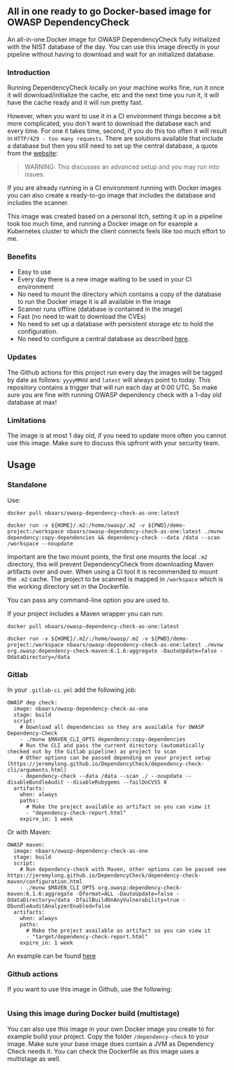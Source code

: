 ## All in one ready to go Docker-based image for OWASP DependencyCheck

An all-in-one Docker image for OWASP DependencyCheck fully initialized with the NIST database of the day. You can use this image directly in your pipeline without having to download and wait for an initialized database.

### Introduction

Running DependencyCheck locally on your machine works fine, run it once it will download/initialize the cache, etc and the next time you run it, it will have the cache ready and it will run pretty fast.

However, when you want to use it in a CI environment things become a bit more complicated, you don't want to download the database each and every time. For one it takes time, second, if you do this too often it will result in `HTTP/429 - too many requests`. There are solutions available that include a database but then you still need to set up the central database, a quote from the [website](https://jeremylong.github.io/DependencyCheck/data/database.html):

> WARNING: This discusses an advanced setup and you may run into issues.

If you are already running in a CI environment running with Docker images you can also create a ready-to-go image that includes the database and includes the scanner.

This image was created based on a personal itch, setting it up in a pipeline took too much time, and running a Docker image on for example a Kubernetes cluster to which the client connects feels like too much effort to me.

### Benefits

- Easy to use
- Every day there is a new image waiting to be used in your CI environment
- No need to mount the directory which contains a copy of the database to run the Docker image it is all available in the image  
- Scanner runs offline (database is contained in the image)
- Fast (no need to wait to download the CVEs)
- No need to set up a database with persistent storage etc to hold the configuration.
- No need to configure a central database as described [here](https://jeremylong.github.io/DependencyCheck/data/database.html).

### Updates

The Github actions for this project run every day the images will be tagged by date as follows: `yyyyMMdd` and `latest` will always point to today. This repository contains a trigger that will run each day at 0:00 UTC. 
So make sure you are fine with running OWASP dependency check with a 1-day old database at max!

### Limitations

The image is at most 1 day old, if you need to update more often you cannot use this image. Make sure to discuss this upfront with your security team.

## Usage

### Standalone

Use: 

```
docker pull nbaars/owasp-dependency-check-as-one:latest

docker run -v ${HOME}/.m2:/home/owasp/.m2 -v ${PWD}/demo-project:/workspace nbaars/owasp-dependency-check-as-one:latest ./mvnw dependency:copy-dependencies && dependency-check --data /data --scan /workspace --noupdate
```

Important are the two mount points, the first one mounts the local `.m2` directory, this will prevent DependencyCheck from downloading Maven artifacts over and over. When using a CI tool it is recommended to mount the `.m2` cache. The project to be scanned is mapped in `/workspace` which is the working directory set in the Dockerfile.

You can pass any command-line option you are used to.

If your project includes a Maven wrapper you can run:

```
docker pull nbaars/owasp-dependency-check-as-one:latest

docker run -v ${HOME}/.m2/:/home/owasp/.m2 -v ${PWD}/demo-project:/workspace nbaars/owasp-dependency-check-as-one:latest ./mvnw org.owasp:dependency-check-maven:6.1.6:aggregate -DautoUpdate=false -DdataDirectory=/data
```


### Gitlab

In your `.gitlab-ci.yml` add the following job:

```
OWASP dep check:
  image: nbaars/owasp-dependency-check-as-one
  stage: build
  script:
    # Download all dependencies so they are available for OWASP Dependency-Check
    - ./mvnw $MAVEN_CLI_OPTS dependency:copy-dependencies
    # Run the CLI and pass the current directory (automatically checked out by the Gitlab pipeline) as project to scan
    # Other options can be passed depending on your project setup (https://jeremylong.github.io/DependencyCheck/dependency-check-cli/arguments.html)
    - dependency-check --data /data --scan ./ --noupdate --disableBundleAudit --disableRubygems --failOnCVSS 8
  artifacts:
    when: always
    paths:
      # Make the project available as artifact so you can view it
      - "dependency-check-report.html"
    expire_in: 1 week
```

Or with Maven:

```shell
OWASP maven:
  image: nbaars/owasp-dependency-check-as-one
  stage: build
  script:
    # Run dependency-check with Maven, other options can be passed see https://jeremylong.github.io/DependencyCheck/dependency-check-maven/configuration.html
    - ./mvnw $MAVEN_CLI_OPTS org.owasp:dependency-check-maven:6.1.6:aggregate -Dformat=ALL -DautoUpdate=false -DdataDirectory=/data -DfailBuildOnAnyVulnerability=true -DbundleAuditAnalyzerEnabled=false
  artifacts:
    when: always
    paths:
      # Make the project available as artifact so you can view it
      - "target/dependency-check-report.html"
    expire_in: 1 week
```

An example can be found [here](https://gitlab.com/nbaars/petstore)

### Github actions

If you want to use this image in Github, use the following:

```

```

### Using this image during Docker build (multistage)

You can also use this image in your own Docker image you create to for example build your project. Copy the folder `/dependency-check` to your image. Make sure your base image does contain a JVM as Dependency Check needs it.
You can check the Dockerfile as this image uses a multistage as well.
